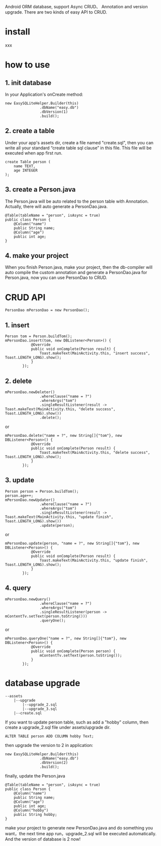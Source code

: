 Android ORM database, support Async CRUD、 Annotation and version upgrade. There are two kinds of easy API to CRUD.

# install
xxx
# how to use
## 1. init database
In your Application's onCreate method:

```
new EasySQLiteHelper.Builder(this)
                .dbName("easy.db")
                .dbVersion(1)
                .build();
```

## 2. create a table
Under your app's assets dir, create a file named "create.sql", then you can write all your standard “create table sql clause” in this file. This file will be executed when app first run.

```
create Table person (
    name TEXT,
    age INTEGER
);
```

## 3. create a Person.java
The Person.java will be auto related to the person table with Annotation. Actually, there will auto generate a PersonDao.java.

```
@Table(tableName = "person", isAsync = true)
public class Person {
    @Column("name")
    public String name;
    @Column("age")
    public int age;
}
```

## 4. make your project
When you finish Person.java, make your project, then the db-compiler will auto compile the custom annotation and generate a PersonDao.java for Person.java, now you can use PersonDao to CRUD.

# CRUD API

```
PersonDao mPersonDao = new PersonDao();
```

## 1. insert

```
Person tom = Person.buildTom();
mPersonDao.insert(tom, new DBListener<Person>() {
            @Override
            public void onComplete(Person result) {
                Toast.makeText(MainActivity.this, "insert success", Toast.LENGTH_LONG).show();
            }
        });
```

## 2. delete

```
mPersonDao.newDeleter()
                .whereClause("name = ?")
                .whereArgs("tom")
                .singleResultListener(result -> Toast.makeText(MainActivity.this, "delete success", Toast.LENGTH_LONG).show())
                .delete();
```

or

```
mPersonDao.delete("name = ?", new String[]{"tom"}, new DBListener<Person>() {
            @Override
            public void onComplete(Person result) {
                Toast.makeText(MainActivity.this, "delete success", Toast.LENGTH_LONG).show();
            }
        });
```

## 3. update

```
Person person = Person.buildTom();
person.age++;
mPersonDao.newUpdater()
                .whereClause("name = ?")
                .whereArgs("tom")
                .singleResultListener(result -> Toast.makeText(MainActivity.this, "update finish", Toast.LENGTH_LONG).show())
                .update(person);
```

or

```
mPersonDao.update(person, "name = ?", new String[]{"tom"}, new DBListener<Person>() {
            @Override
            public void onComplete(Person result) {
                Toast.makeText(MainActivity.this, "update finish", Toast.LENGTH_LONG).show();
            }
        });
```

## 4. query

```
mPersonDao.newQuery()
                .whereClause("name = ?")
                .whereArgs("tom")
                .singleResultListener(person -> mContentTv.setText(person.toString()))
                .queryOne();
```

or

```
mPersonDao.queryOne("name = ?", new String[]{"tom"}, new DBListener<Person>() {
            @Override
            public void onComplete(Person person) {
                mContentTv.setText(person.toString());
            }
        });
```

# database upgrade

```
--assets
	|--upgrade
		|--upgrade_2.sql
		|--upgrade_3.sql
	|--create.sql
```

If you want to update person table, such as add a "hobby" column, then create a upgrade_2.sql file under assets/upgrade dir.

```
ALTER TABLE person ADD COLUMN hobby Text;
```

then upgrade the version to 2 in application:

```
new EasySQLiteHelper.Builder(this)
                .dbName("easy.db")
                .dbVersion(2)
                .build();
```

finally, update the Person.java

```
@Table(tableName = "person", isAsync = true)
public class Person {
    @Column("name")
    public String name;
    @Column("age")
    public int age;
    @Column("hobby")
    public String hobby;
}
```

make your project to generate new PersonDao.java and do something you want，the next time app run，upgrade_2.sql will be executed automatically. And the version of database is 2 now!